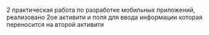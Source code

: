 2 практическая работа по разработке мобильных приложений, реализовано 2ое активити и поля для ввода информации которая переносится на второй активити

